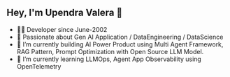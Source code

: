 ## Hey, I'm Upendra Valera  👋
- 👨‍💻 Developer since June-2002
- 🔭 Passionate about Gen AI Application / DataEngineering / DataScience
- 🔭 I’m currently building AI Power Product using Multi Agent Framework, RAG Pattern, Prompt Optimization with Open Source LLM Model.
- 🌱 I’m currently learning LLMOps, Agent App Observability using OpenTelemetry
<!--
**upendravalera/upendravalera** is a ✨ _special_ ✨ repository because its `README.md` (this file) appears on your GitHub profile.

Here are some ideas to get you started:
- 🤖 Founder and Board Member of Cogniverse an AI Startup
- 🚀 Runing a Startup Cogniverse
- 🔭 I’m currently working on ...
- 🌱 I’m currently learning
- 👯 I’m looking to collaborate on ...
- 🤔 I’m looking for help with ...
- 💬 Ask me about ...
- 📫 How to reach me: ...
- 😄 Pronouns: ...
- ⚡ Fun fact: ...
-->

